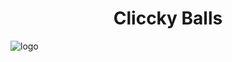 <div align="center"><h1>Cliccky Balls</h1></div>




![logo](https://user-images.githubusercontent.com/86557158/230982198-dd56e6c5-f862-4135-89ae-5b8ab8fc3bc8.png)
